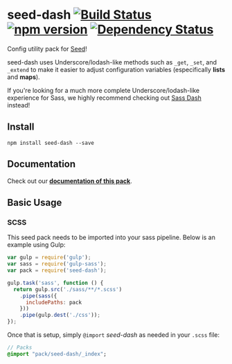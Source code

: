 # seed-dash [![Build Status](https://travis-ci.org/helpscout/seed-dash.svg?branch=master)](https://travis-ci.org/helpscout/seed-dash) [![npm version](https://badge.fury.io/js/seed-dash.svg)](https://badge.fury.io/js/seed-dash) [![Dependency Status](https://david-dm.org/helpscout/seed-dash.svg)](https://david-dm.org/helpscout/seed-dash)

Config utility pack for [Seed](https://github.com/helpscout/seed)!

seed-dash uses Underscore/lodash-like methods such as `_get`, `_set`, and `_extend` to make it easier to adjust configuration variables (especifically **lists** and **maps**).

If you're looking for a much more complete Underscore/lodash-like experience for Sass, we highly recommend checking out [Sass Dash](https://github.com/davidkpiano/sassdash) instead!


## Install
```
npm install seed-dash --save
```

## Documentation

Check out our **[documentation of this pack](http://developer.helpscout.net/seed/packs/seed-dash/)**.


## Basic Usage

### SCSS
This seed pack needs to be imported into your sass pipeline. Below is an example using Gulp:

```javascript
var gulp = require('gulp');
var sass = require('gulp-sass');
var pack = require('seed-dash');

gulp.task('sass', function () {
  return gulp.src('./sass/**/*.scss')
    .pipe(sass({
      includePaths: pack
    }))
    .pipe(gulp.dest('./css'));
});
```

Once that is setup, simply `@import` *seed-dash* as needed in your `.scss` file:

```sass
// Packs
@import "pack/seed-dash/_index";
```
